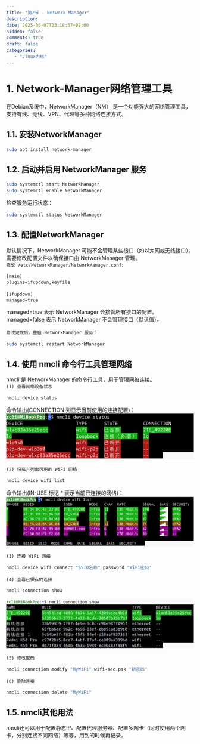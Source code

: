 ```yaml
---
title: "第2节 - Network Manager"
description: 
date: 2025-06-07T23:18:57+08:00
hidden: false
comments: true
draft: false
categories:
   - "Linux内核"
---
```


# 1. Network-Manager网络管理工具
在Debian系统中，NetworkManager（NM） 是一个功能强大的网络管理工具，支持有线、无线、VPN、代理等多种网络连接方式。  

## 1.1. 安装NetworkManager
```bash
sudo apt install network-manager
```
## 1.2. 启动并启用 NetworkManager 服务
```bash
sudo systemctl start NetworkManager
sudo systemctl enable NetworkManager
```
检查服务运行状态：  
```bash
sudo systemctl status NetworkManager
```

## 1.3. 配置NetworkManager
默认情况下，NetworkManager 可能不会管理某些接口（如以太网或无线接口）。需要修改配置文件以确保接口由 NetworkManager 管理。  
`修改 /etc/NetworkManager/NetworkManager.conf`:       
```
[main]
plugins=ifupdown,keyfile

[ifupdown]
managed=true
```
managed=true 表示 NetworkManager 会接管所有接口的配置。   
managed=false 表示 NetworkManager 不会管理接口（默认值）。   

`修改完成后，重启 NetworkManager 服务`：     
```bash
sudo systemctl restart NetworkManager
```

## 1.4. 使用 nmcli 命令行工具管理网络
nmcli 是 NetworkManager 的命令行工具，用于管理网络连接。      
`(1) 查看网络设备状态`   
```bash
nmcli device status
```
命令输出(CONNECTION 列显示当前使用的连接配置)：   
![](device-status.bmp)


`(2) 扫描并列出可用的 WiFi 网络`   
```bash
nmcli device wifi list   
```
命令输出(IN-USE 标记 * 表示当前已连接的网络)：   
![](wifi-list.bmp)



`(3) 连接 WiFi 网络`  
```bash
nmcli device wifi connect "SSID名称" password "WiFi密码"
```

`(4) 查看已保存的连接`   
```bash
nmcli connection show
```
![](wifi-status.bmp)  


`(5) 修改密码`   
```bash
nmcli connection modify "MyWiFi" wifi-sec.psk "新密码"  
```

`(6) 删除连接`   
```bash
nmcli connection delete "MyWiFi"
```

## 1.5. nmcli其他用法
nmcli还可以用于配置静态IP、配置代理服务器、配置多网卡（同时使用两个网卡，分别连接不同网络）等等，用到的时候再记录。  